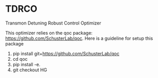 # TDRCO
Transmon Detuning Robust Control Optimizer

This optimizer relies on the qoc package: https://github.com/SchusterLab/qoc.
Here is a guideline for setup this package

1. pip install git+https://github.com/SchusterLab/qoc
2. cd qoc
3. pip install -e.
4. git checkout HG



